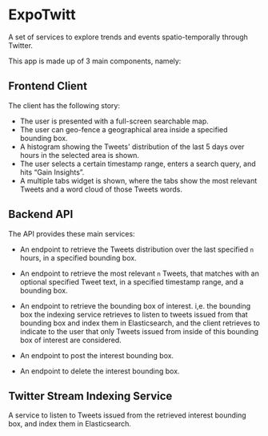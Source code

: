 # ExpoTwitt

A set of services to explore trends and events spatio-temporally through Twitter.

This app is made up of 3 main components, namely:

## Frontend Client

The client has the following story:

- The user is presented with a full-screen searchable map.
- The user can geo-fence a geographical area inside a specified bounding box.
- A histogram showing the Tweets' distribution of the last 5 days over hours in the selected area is shown.
- The user selects a certain timestamp range, enters a search query, and hits “Gain Insights”.
- A multiple tabs widget is shown, where the tabs show the most relevant Tweets and a word cloud of those Tweets words.


## Backend API

The API provides these main services:

- An endpoint to retrieve the Tweets distribution over the last specified `n` hours, in a specified bounding box.

- An endpoint to retrieve the most relevant `n` Tweets, that matches with an optional specified Tweet text, in a specified timestamp range, and a bounding box.

- An endpoint to retrieve the bounding box of interest. i,e. the bounding box the indexing service retrieves to listen to tweets issued from that bounding box and index them in Elasticsearch, and the client retrieves to indicate to the user that only Tweets issued from inside of this bounding box of interest are considered.

- An endpoint to post the interest bounding box.

- An endpoint to delete the interest bounding box.

## Twitter Stream Indexing Service

A service to listen to Tweets issued from the retrieved interest bounding box, and index them in Elasticsearch.
